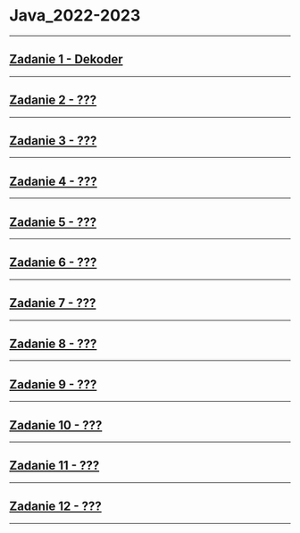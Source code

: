 # Java_2022-2023

---

## [Zadanie 1 - Dekoder](Zadanie%2001/)

---

## [Zadanie 2 - ???](Zadanie%2002/)

---

## [Zadanie 3 - ???](Zadanie%2003/)

---

## [Zadanie 4 - ???](Zadanie%2004/)

---

## [Zadanie 5 - ???](Zadanie%2005/)

---

## [Zadanie 6 - ???](Zadanie%2006/)

---

## [Zadanie 7 - ???](Zadanie%2007/)

---

## [Zadanie 8 - ???](Zadanie%2008/)

---

## [Zadanie 9 - ???](Zadanie%2009/)

---

## [Zadanie 10 - ???](Zadanie%2010/)

---

## [Zadanie 11 - ???](Zadanie%2011/)

---

## [Zadanie 12 - ???](Zadanie%2012/)

---
